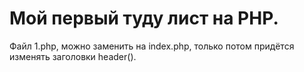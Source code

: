 
# Мой первый туду лист на PHP.

Файл 1.php, можно заменить на index.php, только потом придётся 
изменять заголовки header().